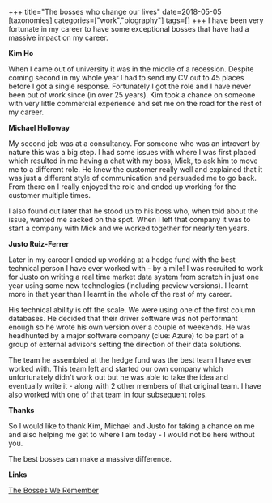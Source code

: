 +++
title="The bosses who change our lives"
date=2018-05-05
[taxonomies]
categories=["work","biography"]
tags=[]
+++
I have been very fortunate in my career to have some exceptional bosses that have had a massive impact on my career.
<!-- more -->

__Kim Ho__

When I came out of university it was in the middle of a recession. Despite coming second in my whole year I had to send my CV out to 45 places before I got a single response. Fortunately I got the role and I have never been out of work since (in over 25 years). Kim took a chance on someone with very little commercial experience and set me on the road for the rest of my career.

__Michael Holloway__

My second job was at a consultancy. For someone who was an introvert by nature this was a big step. I had some issues with where I was first placed which resulted in me having a chat with my boss, Mick, to ask him to move me to a different role. He knew the customer really well and explained that it was just a different style of communication and persuaded me to go back. From there on I really enjoyed the role and ended up working for the customer multiple times. 

I also found out later that he stood up to his boss who, when told about the issue, wanted me sacked on the spot. When I left that company it was to start a company with Mick and we worked together for nearly ten years. 

__Justo Ruiz-Ferrer__

Later in my career I ended up working at a hedge fund with the best technical person I have ever worked with - by a mile! I was recruited to work for Justo on writing a real time market data system from scratch in just one year using some new technologies (including preview versions). I learnt more in that year than I learnt in the whole of the rest of my career.

His technical ability is off the scale. We were using one of the first column databases. He decided that their driver software was not performant enough so he wrote his own version over a couple of weekends. He was headhunted by a major software company (clue: Azure) to be part of a group of external advisors setting the direction of their data solutions.

The team he assembled at the hedge fund was the best team I have ever worked with. This team left and started our own company which unfortunately didn't work out but he was able to take the idea and eventually write it - along with 2 other members of that original team. I have also worked with one of that team in four subsequent roles. 

__Thanks__

So I would like to thank Kim, Michael and Justo for taking a chance on me and also helping me get to where I am today - I would not be here without you. 

The best bosses can make a massive difference.



__Links__

[The Bosses We Remember](http://www.swiss-miss.com/2018/05/the-bosses-we-remember.html)
